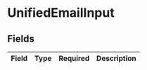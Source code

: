 # UnifiedEmailInput


## Fields

| Field       | Type        | Required    | Description |
| ----------- | ----------- | ----------- | ----------- |
